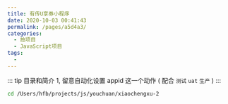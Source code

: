 ```yaml
---
title: 有传U享券小程序
date: 2020-10-03 00:41:43
permalink: /pages/a5d4a3/
categories:
  - 按项目
  - JavaScript项目
tags:
  - 
---
```


::: tip 目录和简介
1, 留意自动化设置 appid 这一个动作 ( 配合 `测试` `uat` `生产` )
::: 

``` bash
cd /Users/hfb/projects/js/youchuan/xiaochengxu-2
```
